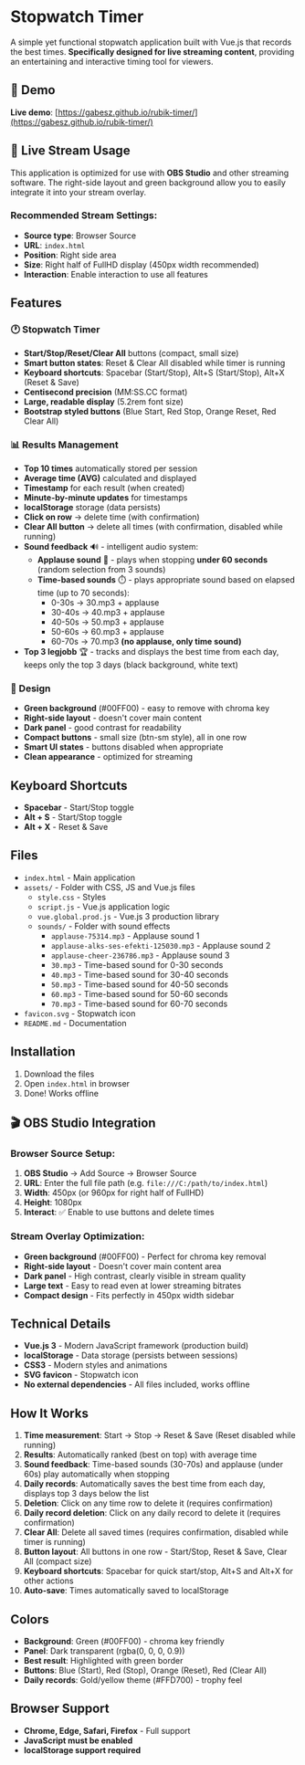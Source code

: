 # Stopwatch Timer

A simple yet functional stopwatch application built with Vue.js that records the best times. **Specifically designed for live streaming content**, providing an entertaining and interactive timing tool for viewers.

## 🚀 Demo

**Live demo**: [https://gabesz.github.io/rubik-timer/](https://gabesz.github.io/rubik-timer/)

## 🎥 Live Stream Usage

This application is optimized for use with **OBS Studio** and other streaming software. The right-side layout and green background allow you to easily integrate it into your stream overlay.

### Recommended Stream Settings:
- **Source type**: Browser Source
- **URL**: `index.html`
- **Position**: Right side area
- **Size**: Right half of FullHD display (450px width recommended)
- **Interaction**: Enable interaction to use all features

## Features

### 🕐 Stopwatch Timer
- **Start/Stop/Reset/Clear All** buttons (compact, small size)
- **Smart button states**: Reset & Clear All disabled while timer is running
- **Keyboard shortcuts**: Spacebar (Start/Stop), Alt+S (Start/Stop), Alt+X (Reset & Save)
- **Centisecond precision** (MM:SS.CC format)
- **Large, readable display** (5.2rem font size)
- **Bootstrap styled buttons** (Blue Start, Red Stop, Orange Reset, Red Clear All)

### 📊 Results Management
- **Top 10 times** automatically stored per session
- **Average time (AVG)** calculated and displayed
- **Timestamp** for each result (when created)
- **Minute-by-minute updates** for timestamps
- **localStorage** storage (data persists)
- **Click on row** → delete time (with confirmation)
- **Clear All button** → delete all times (with confirmation, disabled while running)
- **Sound feedback** 🔊 - intelligent audio system:
  - **Applause sound** 👏 - plays when stopping **under 60 seconds** (random selection from 3 sounds)
  - **Time-based sounds** ⏱️ - plays appropriate sound based on elapsed time (up to 70 seconds):
    - 0-30s → 30.mp3 + applause
    - 30-40s → 40.mp3 + applause
    - 40-50s → 50.mp3 + applause
    - 50-60s → 60.mp3 + applause
    - 60-70s → 70.mp3 **(no applause, only time sound)**
- **Top 3 legjobb** 🏆 - tracks and displays the best time from each day, keeps only the top 3 days (black background, white text)

### 🎨 Design
- **Green background** (#00FF00) - easy to remove with chroma key
- **Right-side layout** - doesn't cover main content
- **Dark panel** - good contrast for readability
- **Compact buttons** - small size (btn-sm style), all in one row
- **Smart UI states** - buttons disabled when appropriate
- **Clean appearance** - optimized for streaming

## Keyboard Shortcuts

- **Spacebar** - Start/Stop toggle
- **Alt + S** - Start/Stop toggle
- **Alt + X** - Reset & Save

## Files

- `index.html` - Main application
- `assets/` - Folder with CSS, JS and Vue.js files
  - `style.css` - Styles
  - `script.js` - Vue.js application logic
  - `vue.global.prod.js` - Vue.js 3 production library
  - `sounds/` - Folder with sound effects
    - `applause-75314.mp3` - Applause sound 1
    - `applause-alks-ses-efekti-125030.mp3` - Applause sound 2
    - `applause-cheer-236786.mp3` - Applause sound 3
    - `30.mp3` - Time-based sound for 0-30 seconds
    - `40.mp3` - Time-based sound for 30-40 seconds
    - `50.mp3` - Time-based sound for 40-50 seconds
    - `60.mp3` - Time-based sound for 50-60 seconds
    - `70.mp3` - Time-based sound for 60-70 seconds
- `favicon.svg` - Stopwatch icon
- `README.md` - Documentation

## Installation

1. Download the files
2. Open `index.html` in browser
3. Done! Works offline

## 🎬 OBS Studio Integration

### Browser Source Setup:
1. **OBS Studio** → Add Source → Browser Source
2. **URL**: Enter the full file path (e.g. `file:///C:/path/to/index.html`)
3. **Width**: 450px (or 960px for right half of FullHD)
4. **Height**: 1080px
5. **Interact**: ✅ Enable to use buttons and delete times

### Stream Overlay Optimization:
- **Green background** (#00FF00) - Perfect for chroma key removal
- **Right-side layout** - Doesn't cover main content area
- **Dark panel** - High contrast, clearly visible in stream quality
- **Large text** - Easy to read even at lower streaming bitrates
- **Compact design** - Fits perfectly in 450px width sidebar

## Technical Details

- **Vue.js 3** - Modern JavaScript framework (production build)
- **localStorage** - Data storage (persists between sessions)
- **CSS3** - Modern styles and animations
- **SVG favicon** - Stopwatch icon
- **No external dependencies** - All files included, works offline

## How It Works

1. **Time measurement**: Start → Stop → Reset & Save (Reset disabled while running)
2. **Results**: Automatically ranked (best on top) with average time
3. **Sound feedback**: Time-based sounds (30-70s) and applause (under 60s) play automatically when stopping
4. **Daily records**: Automatically saves the best time from each day, displays top 3 days below the list
5. **Deletion**: Click on any time row to delete it (requires confirmation)
6. **Daily record deletion**: Click on any daily record to delete it (requires confirmation)
7. **Clear All**: Delete all saved times (requires confirmation, disabled while timer is running)
8. **Button layout**: All buttons in one row - Start/Stop, Reset & Save, Clear All (compact size)
9. **Keyboard shortcuts**: Spacebar for quick start/stop, Alt+S and Alt+X for other actions
10. **Auto-save**: Times automatically saved to localStorage

## Colors

- **Background**: Green (#00FF00) - chroma key friendly
- **Panel**: Dark transparent (rgba(0, 0, 0, 0.9))
- **Best result**: Highlighted with green border
- **Buttons**: Blue (Start), Red (Stop), Orange (Reset), Red (Clear All)
- **Daily records**: Gold/yellow theme (#FFD700) - trophy feel

## Browser Support

- **Chrome, Edge, Safari, Firefox** - Full support
- **JavaScript must be enabled**
- **localStorage support required**
